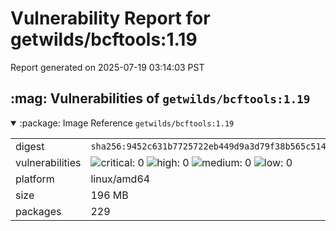 # Vulnerability Report for getwilds/bcftools:1.19

Report generated on 2025-07-19 03:14:03 PST

<h2>:mag: Vulnerabilities of <code>getwilds/bcftools:1.19</code></h2>

<details open="true"><summary>:package: Image Reference</strong> <code>getwilds/bcftools:1.19</code></summary>
<table>
<tr><td>digest</td><td><code>sha256:9452c631b7725722eb449d9a3d79f38b565c5140fe7da1ee1146594c792f72ab</code></td><tr><tr><td>vulnerabilities</td><td><img alt="critical: 0" src="https://img.shields.io/badge/critical-0-lightgrey"/> <img alt="high: 0" src="https://img.shields.io/badge/high-0-lightgrey"/> <img alt="medium: 0" src="https://img.shields.io/badge/medium-0-lightgrey"/> <img alt="low: 0" src="https://img.shields.io/badge/low-0-lightgrey"/> <!-- unspecified: 0 --></td></tr>
<tr><td>platform</td><td>linux/amd64</td></tr>
<tr><td>size</td><td>196 MB</td></tr>
<tr><td>packages</td><td>229</td></tr>
</table>
</details></table>
</details>

<table></table>